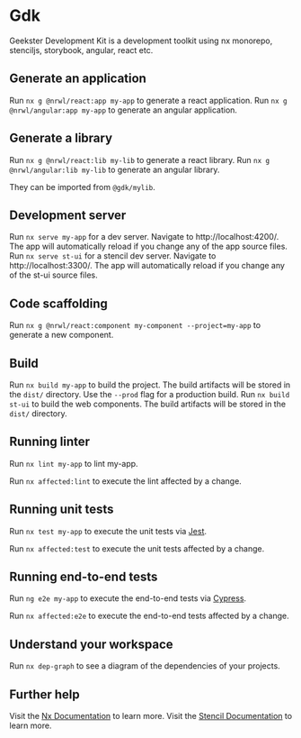 # Gdk

Geekster Development Kit is a development toolkit using nx monorepo, stenciljs, storybook, angular, react etc.

## Generate an application

Run `nx g @nrwl/react:app my-app` to generate a react application.
Run `nx g @nrwl/angular:app my-app` to generate an angular application.

## Generate a library

Run `nx g @nrwl/react:lib my-lib` to generate a react library.
Run `nx g @nrwl/angular:lib my-lib` to generate an angular library.

They can be imported from `@gdk/mylib`.

## Development server

Run `nx serve my-app` for a dev server. Navigate to http://localhost:4200/. The app will automatically reload if you change any of the app source files.
Run `nx serve st-ui` for a stencil dev server. Navigate to http://localhost:3300/. The app will automatically reload if you change any of the st-ui source files.

## Code scaffolding

Run `nx g @nrwl/react:component my-component --project=my-app` to generate a new component.

## Build

Run `nx build my-app` to build the project. The build artifacts will be stored in the `dist/` directory. Use the `--prod` flag for a production build.
Run `nx build st-ui` to build the web components. The build artifacts will be stored in the `dist/` directory.

## Running linter

Run `nx lint my-app` to lint my-app.

Run `nx affected:lint` to execute the lint affected by a change.

## Running unit tests

Run `nx test my-app` to execute the unit tests via [Jest](https://jestjs.io).

Run `nx affected:test` to execute the unit tests affected by a change.

## Running end-to-end tests

Run `ng e2e my-app` to execute the end-to-end tests via [Cypress](https://www.cypress.io).

Run `nx affected:e2e` to execute the end-to-end tests affected by a change.

## Understand your workspace

Run `nx dep-graph` to see a diagram of the dependencies of your projects.

## Further help

Visit the [Nx Documentation](https://nx.dev) to learn more.
Visit the [Stencil Documentation](https://stenciljs.com) to learn more.
